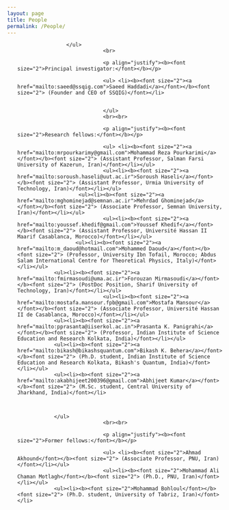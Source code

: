 ```yaml
---
layout: page
title: People
permalink: /People/
---
```


<section id="People">
	<div class="container">
		<ul>
			
			        </ul>
                                <br>

                                <p align="justify"><b><font size="2">Principal investigator:</font></b></p>

                                <ul> <li><b><font size="2"><a href="mailto:saeed@ssqig.com">Saeed Haddadi</a></font></b><font size="2"> (Founder and CEO of SSQIG)</font></li>
                                

                                </ul>
                                <br><br>

                                <p align="justify"><b><font size="2">Research fellows:</font></b></p>

                                <ul> <li><b><font size="2"><a href="mailto:mrpourkarimy@gmail.com">Mohammad Reza Pourkarimi</a></font></b><font size="2"> (Assistant Professor, Salman Farsi University of Kazerun, Iran)</font></li></ul>
                                <ul><li><b><font size="2"><a href="mailto:soroush.haseli@uut.ac.ir">Soroush Haseli</a></font></b><font size="2"> (Assistant Professor, Urmia University of Technology, Iran)</font></li></ul>
		                <ul><li><b><font size="2"><a href="mailto:mghominejad@semnan.ac.ir">Mehrdad Ghominejad</a></font></b><font size="2"> (Associate Professor, Semnan University, Iran)</font></li></ul>
                                <ul><li><b><font size="2"><a href="mailto:youssef.khedif@gmail.com">Youssef Khedif</a></font></b><font size="2"> (Assistant Professor, Université Hassan II Maarif Casablanca, Morocco)</font></li></ul>
		               <ul><li><b><font size="2"><a href="mailto:m_daoud@hotmail.com">Mohammed Daoud</a></font></b><font size="2"> (Professor, University Ibn Tofail, Morocco; Abdus Salam International Centre for Theoretical Physics, Italy)</font></li></ul>
				<ul><li><b><font size="2"><a href="mailto:fmirmasoudi@uma.ac.ir">Forouzan Mirmasoudi</a></font></b><font size="2"> (PostDoc Position, Sharif University of Technology, Iran)</font></li></ul>
                                <ul><li><b><font size="2"><a href="mailto:mostafa.mansour.fpb@gmail.com">Mostafa Mansour</a></font></b><font size="2"> (Associate Professor, Université Hassan II de Casablanca, Morocco)</font></li></ul>
				<ul><li><b><font size="2"><a href="mailto:pprasanta@iiserkol.ac.in">Prasanta K. Panigrahi</a></font></b><font size="2"> (Professor, Indian Institute of Science Education and Research Kolkata, India)</font></li></ul>
				<ul><li><b><font size="2"><a href="mailto:bikash@bikashsquantum.com">Bikash K. Behera</a></font></b><font size="2"> (Ph.D. student, Indian Institute of Science Education and Research Kolkata, Bikash's Quantum, India)</font></li></ul>
				<ul><li><b><font size="2"><a href="mailto:akabhijeet200396@gmail.com">Abhijeet Kumar</a></font></b><font size="2"> (M.Sc. student, Central University of Jharkhand, India)</font></li>
				
				

				</ul>
                                <br><br>

                                <p align="justify"><b><font size="2">Former fellows:</font></b></p>

                                <ul> <li><b><font size="2">Ahmad Akhound</font></b><font size="2"> (Associate Professor, PNU, Iran)</font></li></ul>
                                <ul><li><b><font size="2">Mohammad Ali Chaman Motlagh</font></b><font size="2"> (Ph.D., PNU, Iran)</font></li></ul>
				<ul><li><b><font size="2">Mohammad Bohloul</font></b><font size="2"> (Ph.D. student, University of Tabriz, Iran)</font></li>
				

<br><br><br><br><br><br><br><br><br><br>
